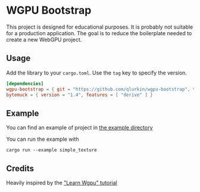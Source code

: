# WGPU Bootstrap

This project is designed for educational purposes. It is probably not suitable for a production application.
The goal is to reduce the boilerplate needed to create a new WebGPU project.

## Usage

Add the library to your `cargo.toml`. Use the `tag` key to specify the version.

```toml
[dependencies]
wgpu-bootstrap = { git = "https://github.com/qlurkin/wgpu-bootstrap", tag = "v0.1.21" }
bytemuck = { version = "1.4", features = [ "derive" ] }
```

## Example

You can find an example of project in [the example directory](https://github.com/qlurkin/wgpu-bootstrap/tree/main/examples)

You can run the example with

```shell
cargo run --example simple_texture
```

## Credits

Heavily inspired by the ["Learn Wgpu" tutorial](https://sotrh.github.io/learn-wgpu)
